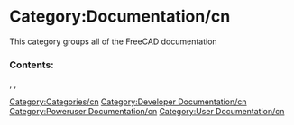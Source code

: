 # Category:Documentation/cn
This category groups all of the FreeCAD documentation

### Contents:

, ,

[Category:Categories/cn](Category:Categories/cn.md) [Category:Developer Documentation/cn](Category:Developer_Documentation/cn.md) [Category:Poweruser Documentation/cn](Category:Poweruser_Documentation/cn.md) [Category:User Documentation/cn](Category:User_Documentation/cn.md)
